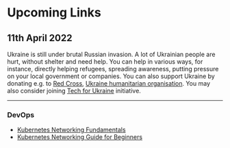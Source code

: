 # Upcoming Links

## 11th April 2022

Ukraine is still under brutal Russian invasion. A lot of Ukrainian people are hurt, without shelter and need help. You can help in various ways, for instance, directly helping refugees, spreading awareness, putting pressure on your local government or companies. You can also support Ukraine by donating e.g. to [Red Cross](https://www.icrc.org/en/donate/ukraine), [Ukraine humanitarian organisation](https://savelife.in.ua/en/donate/). You may also consider joining [Tech for Ukraine](https://techtotherescue.org/tech/tech-for-ukraine) initiative.

---

### DevOps
* [Kubernetes Networking Fundamentals](https://www.techbeatly.com/kubernetes-networking-fundamentals/)
* [Kubernetes Networking Guide for Beginners](https://matthewpalmer.net/kubernetes-app-developer/articles/kubernetes-networking-guide-beginners.html)
